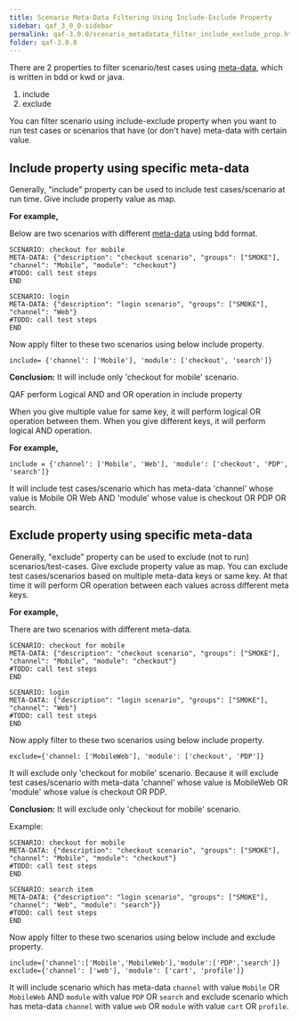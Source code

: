 ```yaml
---
title: Scenario Meta-Data Filtering Using Include-Exclude Property
sidebar: qaf_3_0_0-sidebar
permalink: qaf-3.0.0/scenario_metadatata_filter_include_exclude_prop.html
folder: qaf-3.0.0
---
```



There are 2 properties to filter scenario/test cases using [meta-data](scenario-meta-data.html), which is written in bdd or kwd or java.

1. include
2. exclude

You can filter scenario using include-exclude property when you want to run test cases or scenarios that have (or don't have) meta-data with certain value. 

## Include property using specific meta-data

Generally, "include" property can be used to include test cases/scenario at run time. Give include property value as map.

**For example,**

Below are two scenarios with different [meta-data](scenario-meta-data.html) using bdd format.


```	
SCENARIO: checkout for mobile
META-DATA: {"description": "checkout scenario", "groups": ["SMOKE"], "channel": "Mobile", "module": "checkout"}
#TODO: call test steps
END
```
 
```  
SCENARIO: login
META-DATA: {"description": "login scenario", "groups": ["SMOKE"], "channel": "Web"}
#TODO: call test steps
END
```

Now apply filter to these two scenarios using below include property.

```
include= {'channel': ['Mobile'], 'module': ['checkout', 'search']}
```

**Conclusion:** It will include only 'checkout for mobile' scenario.


QAF perform Logical AND and OR operation in include property

When you give multiple value for same key, it will perform logical OR operation between them. When you give different keys, it will perform logical AND operation.

 
**For example,**

```
include = {'channel': ['Mobile', 'Web'], 'module': ['checkout', 'PDP', 'search']}
```
It will include test cases/scenario which has meta-data 'channel' whose value is Mobile OR Web AND 'module' whose value is checkout OR PDP OR search.

## Exclude property using specific meta-data

Generally, "exclude" property can be used to exclude (not to run) scenarios/test-cases. Give exclude property value as map. You can exclude test cases/scenarios based on multiple meta-data keys or same key. At that time it will perform OR operation between each values across different meta keys.


**For example,**

There are two scenarios with different meta-data.

```	
SCENARIO: checkout for mobile
META-DATA: {"description": "checkout scenario", "groups": ["SMOKE"], "channel": "Mobile", "module": "checkout"}
#TODO: call test steps
END
```
 
```  
SCENARIO: login
META-DATA: {"description": "login scenario", "groups": ["SMOKE"], "channel": "Web"}
#TODO: call test steps
END
```

Now apply filter to these two scenarios using below include property.

```
exclude={'channel: ['MobileWeb'], 'module': ['checkout', 'PDP']}
```

It will exclude only 'checkout for mobile' scenario. Because it will exclude test cases/scenario 
with meta-data 'channel' whose value is MobileWeb OR 'module' whose value is checkout OR PDP.

**Conclusion:** It will exclude only 'checkout for mobile' scenario.

Example:
  
```	
SCENARIO: checkout for mobile
META-DATA: {"description": "checkout scenario", "groups": ["SMOKE"], "channel": "Mobile", "module": "checkout"}
#TODO: call test steps
END
``` 

```  
SCENARIO: search item
META-DATA: {"description": "login scenario", "groups": ["SMOKE"], "channel": "Web", "module": "search"}}
#TODO: call test steps
END
```

Now apply filter to these two scenarios using below include and exclude property.

 
```
include={'channel':['Mobile','MobileWeb'],'module':['PDP','search']} exclude={'channel': ['web'], 'module': ['cart', 'profile']}
```

 It will include scenario which has meta-data `channel` with value `Mobile` OR `MobileWeb` AND `module` with value `PDP` OR `search` and exclude scenario which has meta-data `channel` with value `web` OR `module` with value `cart` OR `profile`.

